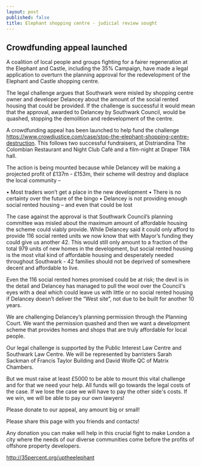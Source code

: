```yaml
---
layout: post
published: false
title: Elephant shopping centre - judicial review sought
---
```

## Crowdfunding appeal launched

A coalition of local people and groups fighting for a fairer regeneration at the Elephant and Castle, including the 35% Campaign, have made a legal application to overturn the planning approval for the redevelopment of the Elephant and Castle shopping centre.

The legal challenge argues that Southwark were misled by shopping centre owner and developer Delancey about the amount of the social rented housing that could be provided.  If the challenge is successful it would mean that the approval, awarded to Delancey by Southwark Council, would be quashed, stopping the demolition and redevelopment of the centre.

A crowdfunding appeal has been launched to help fund the challenge https://www.crowdjustice.com/case/stop-the-elephant-shopping-centre-destruction.  This follows two successful fundraisers, at Distriandina The Colombian Restaurant and Night Club Café and a film-night at Draper TRA hall.

The action is being mounted because while Delancey will be making a projected profit of £137m - £153m, their scheme will destroy and displace the local community – 

•	Most traders won’t get a place in the new development
•	There is no certainty over the future of the bingo 
•	Delancey is not providing enough social rented housing – and even that could be lost			

The case against the approval is that Southwark Council’s planning committee was misled about the maximum amount of affordable housing the scheme could viably provide. While Delancey said it could only afford to provide 116 social rented units we now know that with Mayor’s funding they could give us another 42. This would still only amount to a fraction of the total 979 units of new homes in the development, but social rented housing is the most vital kind of affordable housing and desperately needed throughout Southwark - 42 families should not be deprived of somewhere decent and affordable to live.

Even the 116 social rented homes promised could be at risk; the devil is in the detail and Delancey has managed to pull the wool over the Council's eyes with a deal which could leave us with little or no social rented housing if Delancey doesn’t deliver the “West site”, not due to be built for another 10 years.

We are challenging Delancey’s planning permission through the Planning Court.  We want the permission quashed and then we want a development scheme that provides homes and shops that are truly affordable for local people.

Our legal challenge is supported by the Public Interest Law Centre and Southwark Law Centre.  We will be represented by barristers Sarah Sackman of Francis Taylor Building and David Wolfe QC of Matrix Chambers.

But we must raise at least £5000 to be able to mount this vital challenge and for that we need your help. All funds will go towards the legal costs of the case. If we lose the case we will have to pay the other side's costs. If we win, we will be able to pay our own lawyers!

Please donate to our appeal, any amount big or small!

Please share this page with you friends and contacts!

Any donation you can make will help in this crucial fight to make London a city where the needs of our diverse communities come before the profits of offshore property developers.

http://35percent.org/uptheelephant





